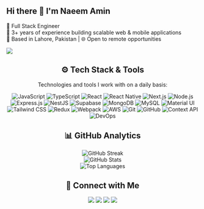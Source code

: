 ## Hi there 👋 I'm Naeem Amin  

🚀 Full Stack Engineer  
💼 3+ years of experience building scalable web & mobile applications  
📍 Based in Lahore, Pakistan | 🌐 Open to remote opportunities  

![](https://komarev.com/ghpvc/?username=Naeem125)


<h2 align="center">⚙️ Tech Stack & Tools</h2>

<p align="center">Technologies and tools I work with on a daily basis:</p>

<p align="center">
  <img alt="JavaScript" src="https://img.shields.io/badge/-JavaScript-F7DF1E?style=flat-square&logo=javascript&logoColor=black" />
  <img alt="TypeScript" src="https://img.shields.io/badge/-TypeScript-3178C6?style=flat-square&logo=typescript&logoColor=white" />
  <img alt="React" src="https://img.shields.io/badge/-React-61DAFB?style=flat-square&logo=react&logoColor=black" />
  <img alt="React Native" src="https://img.shields.io/badge/-React%20Native-61DAFB?style=flat-square&logo=react&logoColor=black" />
  <img alt="Next.js" src="https://img.shields.io/badge/-Next.js-000000?style=flat-square&logo=nextdotjs&logoColor=white" />
  <img alt="Node.js" src="https://img.shields.io/badge/-Node.js-339933?style=flat-square&logo=node.js&logoColor=white" />
  <img alt="Express.js" src="https://img.shields.io/badge/-Express.js-000000?style=flat-square&logo=express&logoColor=white" />
  <img alt="NestJS" src="https://img.shields.io/badge/-NestJS-EA2845?style=flat-square&logo=nestjs&logoColor=white" />
  <img alt="Supabase" src="https://img.shields.io/badge/-Supabase-3ECF8E?style=flat-square&logo=supabase&logoColor=white" />
  <img alt="MongoDB" src="https://img.shields.io/badge/-MongoDB-47A248?style=flat-square&logo=mongodb&logoColor=white" />
  <img alt="MySQL" src="https://img.shields.io/badge/-MySQL-4479A1?style=flat-square&logo=mysql&logoColor=white" />
  <img alt="Material UI" src="https://img.shields.io/badge/-Material%20UI-007FFF?style=flat-square&logo=mui&logoColor=white" />
  <img alt="Tailwind CSS" src="https://img.shields.io/badge/-Tailwind%20CSS-06B6D4?style=flat-square&logo=tailwindcss&logoColor=white" />
  <img alt="Redux" src="https://img.shields.io/badge/-Redux-764ABC?style=flat-square&logo=redux&logoColor=white" />
  <img alt="Webpack" src="https://img.shields.io/badge/-Webpack-8DD6F9?style=flat-square&logo=webpack&logoColor=white" />
  <img alt="AWS" src="https://img.shields.io/badge/-AWS-232F3E?style=flat-square&logo=amazonaws&logoColor=white" />
  <img alt="Git" src="https://img.shields.io/badge/-Git-F05032?style=flat-square&logo=git&logoColor=white" />
  <img alt="GitHub" src="https://img.shields.io/badge/-GitHub-181717?style=flat-square&logo=github&logoColor=white" />
  <img alt="Context API" src="https://img.shields.io/badge/-Context%20API-61DAFB?style=flat-square&logo=react&logoColor=black" />
  <img alt="DevOps" src="https://img.shields.io/badge/-DevOps-0A66C2?style=flat-square&logo=azuredevops&logoColor=white" />
</p>


<!-- <h3>My GitHub contributions summary</h3>

[![GitHub Streak](https://github-readme-streak-stats.herokuapp.com?user=Naeem125&theme=dark&ring=fb4362&file=fb4362&currStreakNum=fb4362&currStreakLabel=fb4362&hide_border=true)](https://git.io/streak-stats)

![Your GitHub stats](https://github-readme-stats.vercel.app/api?username=Naeem125&hide_border=true&show_icons=true&bg_color=151515&title_color=fb4362&icon_color=fb4362&text_bold=false&text_color=9e9e9e) -->

<h2 align="center">📊 GitHub Analytics</h2>

<p align="center">
  <img src="https://github-readme-streak-stats.herokuapp.com?user=Naeem125&theme=tokyonight&hide_border=true" alt="GitHub Streak" />
  <br />
  <img src="https://github-readme-stats.vercel.app/api?username=Naeem125&show_icons=true&hide_border=true&theme=tokyonight" alt="GitHub Stats" />
  <br />
  <img src="https://github-readme-stats.vercel.app/api/top-langs/?username=Naeem125&layout=compact&hide_border=true&theme=tokyonight" alt="Top Languages" />
</p>


<h2 align="center">🤝 Connect with Me</h2>

<p align="center">
  <a href="https://www.linkedin.com/in/naeemamin125/"><img src="https://img.shields.io/badge/-LinkedIn-0A66C2?style=flat-square&logo=linkedin&logoColor=white" /></a>
  <a href="https://github.com/Naeem125"><img src="https://img.shields.io/badge/-GitHub-181717?style=flat-square&logo=github&logoColor=white" /></a>
  <a href="mailto:naeemamin4477@gmail.com"><img src="https://img.shields.io/badge/-Email-D14836?style=flat-square&logo=gmail&logoColor=white" /></a>
  <a href="https://portfolio-rouge-seven-iaq2keq9im.vercel.app/"><img src="https://img.shields.io/badge/-Portfolio-000000?style=flat-square&logo=vercel&logoColor=white" /></a>
</p>



<!--
**Naeem125/Naeem125** is a ✨ _special_ ✨ repository because its `README.md` (this file) appears on your GitHub profile.

Here are some ideas to get you started:

- 🔭 I’m currently working on ...
- 🌱 I’m currently learning ...
- 👯 I’m looking to collaborate on ...
- 🤔 I’m looking for help with ...
- 💬 Ask me about ...
- 📫 How to reach me: ...
- 😄 Pronouns: ...
- ⚡ Fun fact: ...
-->
